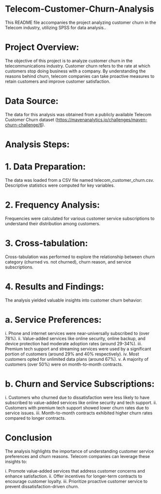 # Telecom-Customer-Churn-Analysis

This README file accompanies the project analyzing customer churn in the Telecom industry, utilizing  SPSS for data analysis..

# Project Overview:

The objective of this project is to analyze customer churn in the telecommunications industry. Customer churn refers to the rate at which customers stop doing business with a company. By understanding the reasons behind churn, telecom companies can take proactive measures to retain customers and improve customer satisfaction.

# Data Source:

The data for this analysis was obtained from a publicly available Telecom Customer Churn dataset (https://mavenanalytics.io/challenges/maven-churn-challenge/6).

# Analysis Steps:

# 1. Data Preparation:

The data was loaded from a CSV file named telecom_customer_churn.csv.
Descriptive statistics were computed for key variables.

# 2. Frequency Analysis:

Frequencies were calculated for various customer service subscriptions to understand their distribution among customers.

# 3. Cross-tabulation:

Cross-tabulation was performed to explore the relationship between churn category (churned vs. not churned), churn reason, and service subscriptions.

# 4. Results and Findings:

The analysis yielded valuable insights into customer churn behavior:

# a. Service Preferences:
i. Phone and internet services were near-universally subscribed to (over 78%).
ii. Value-added services like online security, online backup, and device protection had moderate adoption rates (around 29-34%).
iii. Premium tech support and streaming services were used by a significant portion of customers (around 29% and 40% respectively).
iv. Most customers opted for unlimited data plans (around 67%).
v. A majority of customers (over 50%) were on month-to-month contracts.

# b. Churn and Service Subscriptions:
i. Customers who churned due to dissatisfaction were less likely to have subscribed to value-added services like online security and tech support.
ii. Customers with premium tech support showed lower churn rates due to service issues.
iii. Month-to-month contracts exhibited higher churn rates compared to longer contracts.

# Conclusion
The analysis highlights the importance of understanding customer service preferences and churn reasons. Telecom companies can leverage these insights to:

i. Promote value-added services that address customer concerns and enhance satisfaction.
ii. Offer incentives for longer-term contracts to encourage customer loyalty.
iii. Prioritize proactive customer service to prevent dissatisfaction-driven churn.

